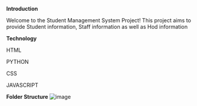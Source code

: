 **Introduction**

Welcome to the Student Management System Project! This project aims to provide Student information, Staff information as well as Hod information

**Technology**

HTML

PYTHON 

CSS

JAVASCRIPT


**Folder Structure**
![image](https://github.com/ANITAPATIL2814/Student-Management-System/assets/142707200/b664cd63-5d20-4bca-8de8-9bf9244267db)
